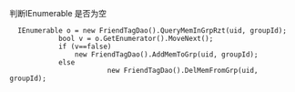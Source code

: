 判断IEnumerable 是否为空


      IEnumerable o = new FriendTagDao().QueryMemInGrpRzt(uid, groupId);
                bool v = o.GetEnumerator().MoveNext();
                if (v==false)
                    new FriendTagDao().AddMemToGrp(uid, groupId);
                else
                            new FriendTagDao().DelMemFromGrp(uid, groupId);